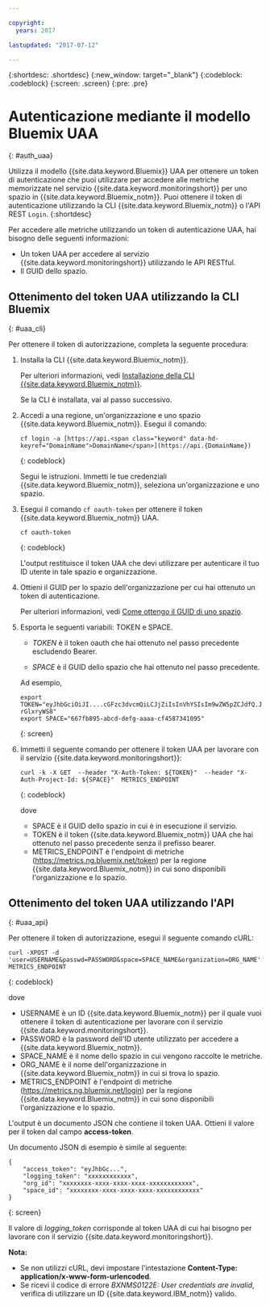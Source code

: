 ```yaml
---

copyright:
  years: 2017

lastupdated: "2017-07-12"

---
```



{:shortdesc: .shortdesc}
{:new_window: target="_blank"}
{:codeblock: .codeblock}
{:screen: .screen}
{:pre: .pre}


# Autenticazione mediante il modello Bluemix UAA
{: #auth_uaa}

Utilizza il modello {{site.data.keyword.Bluemix}} UAA per ottenere un token di autenticazione che puoi utilizzare per accedere alle metriche memorizzate nel servizio {{site.data.keyword.monitoringshort}} per uno spazio in {{site.data.keyword.Bluemix_notm}}. Puoi ottenere il token di autenticazione utilizzando la CLI {{site.data.keyword.Bluemix_notm}} o l'API REST `Login`.
{:shortdesc}

Per accedere alle metriche utilizzando un token di autenticazione UAA, hai bisogno delle seguenti informazioni:

* Un token UAA per accedere al servizio {{site.data.keyword.monitoringshort}} utilizzando le API RESTful.
* Il GUID dello spazio.

		
## Ottenimento del token UAA utilizzando la CLI Bluemix
{: #uaa_cli}


Per ottenere il token di autorizzazione, completa la seguente procedura:

1. Installa la CLI {{site.data.keyword.Bluemix_notm}}.

   Per ulteriori informazioni, vedi [Installazione della CLI {{site.data.keyword.Bluemix_notm}}](/docs/services/cloud-monitoring/qa/cli_qa.html#cli_qa).
   
   Se la CLI è installata, vai al passo successivo.
    
2. Accedi a una regione, un'organizzazione e uno spazio {{site.data.keyword.Bluemix_notm}}. Esegui il comando:

    ```
    cf login -a [https://api.<span class="keyword" data-hd-keyref="DomainName">DomainName</span>](https://api.{DomainName})
    ```
    {: codeblock}

    Segui le istruzioni. Immetti le tue credenziali {{site.data.keyword.Bluemix_notm}}, seleziona un'organizzazione e uno spazio.
	
3. Esegui il comando `cf oauth-token` per ottenere il token {{site.data.keyword.Bluemix_notm}} UAA.

    ```
	cf oauth-token
	```
	{: codeblock}
	
	L'output restituisce il token UAA che devi utilizzare per autenticare il tuo ID utente in tale spazio e organizzazione.

4. Ottieni il GUID per lo spazio dell'organizzazione per cui hai ottenuto un token di autenticazione.

   Per ulteriori informazioni, vedi [Come ottengo il GUID di uno spazio](/docs/services/cloud-monitoring/qa/cli_qa.html#space_guid).
	
5. Esporta le seguenti variabili: TOKEN e SPACE.

    * *TOKEN* è il token oauth che hai ottenuto nel passo precedente escludendo Bearer.
	
	* *SPACE* è il GUID dello spazio che hai ottenuto nel passo precedente.
		
	Ad esempio,
	
	```
	export TOKEN="eyJhbGciOiJI....cGFzc3dvcmQiLCJjZiIsInVhYSIsIm9wZW5pZCJdfQ.JaoaVudG4jqjeXz6q3JQL_SJJfoIFvY8m-rGlxryWS8"
	export SPACE="667fb895-abcd-defg-aaaa-cf4587341095"
	```
	{: screen}
	
6. Immetti il seguente comando per ottenere il token UAA per lavorare con il servizio {{site.data.keyword.monitoringshort}}:
 
    ```
	curl -k -X GET  --header "X-Auth-Token: ${TOKEN}"  --header "X-Auth-Project-Id: ${SPACE}"  METRICS_ENDPOINT
    ```
    {: codeblock}	
	
	dove
	* SPACE è il GUID dello spazio in cui è in esecuzione il servizio.
	* TOKEN è il token {{site.data.keyword.Bluemix_notm}} UAA che hai ottenuto nel passo precedente senza il prefisso bearer.
	* METRICS_ENDPOINT è l'endpoint di metriche (https://metrics.ng.bluemix.net/token) per la regione {{site.data.keyword.Bluemix_notm}} in cui sono disponibili l'organizzazione e lo spazio.
	
## Ottenimento del token UAA utilizzando l'API
{: #uaa_api}

Per ottenere il token di autorizzazione, esegui il seguente comando cURL:

```
curl -XPOST -d 'user=USERNAME&passwd=PASSWORD&space=SPACE_NAME&organization=ORG_NAME' METRICS_ENDPOINT
```
{: codeblock}

dove

* USERNAME è un ID {{site.data.keyword.Bluemix_notm}} per il quale vuoi ottenere il token di autenticazione per lavorare con il servizio {{site.data.keyword.monitoringshort}}.
* PASSWORD è la password dell'ID utente utilizzato per accedere a {{site.data.keyword.Bluemix_notm}}.
* SPACE_NAME è il nome dello spazio in cui vengono raccolte le metriche.
* ORG_NAME è il nome dell'organizzazione in {{site.data.keyword.Bluemix_notm}} in cui si trova lo spazio.
* METRICS_ENDPOINT è l'endpoint di metriche (https://metrics.ng.bluemix.net/login) per la regione {{site.data.keyword.Bluemix_notm}} in cui sono disponibili l'organizzazione e lo spazio.
	
L'output è un documento JSON che contiene il token UAA. Ottieni il valore per il token dal campo **access-token**.

Un documento JSON di esempio è simile al seguente:

```
{
    "access_token": "eyJhbGc...",
    "logging_token": "xxxxxxxxxxxx",
    "org_id": "xxxxxxxx-xxxx-xxxx-xxxx-xxxxxxxxxxxx",
    "space_id": "xxxxxxxx-xxxx-xxxx-xxxx-xxxxxxxxxxxx"
}
```
{: screen}

Il valore di *logging_token* corrisponde al token UAA di cui hai bisogno per lavorare con il servizio {{site.data.keyword.monitoringshort}}.
 
**Nota:**

* Se non utilizzi cURL, devi impostare l'intestazione **Content-Type: application/x-www-form-urlencoded**.
* Se ricevi il codice di errore *BXNMS0122E: User credentials are invalid*, verifica di utilizzare un ID {{site.data.keyword.IBM_notm}} valido.


